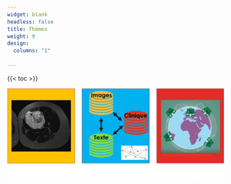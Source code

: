 ```yaml
---
widget: blank
headless: false
title: Thèmes
weight: 9
design:
  columns: "1"  

---
```


{{< toc >}}

![Thèmes](themes.png)
